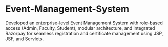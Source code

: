 # Event-Management-System
Developed an enterprise-level Event Management System with role-based access (Admin, Faculty, Student), modular architecture, and integrated Razorpay for seamless registration and certificate management using JSP, JSF, and Servlets.
